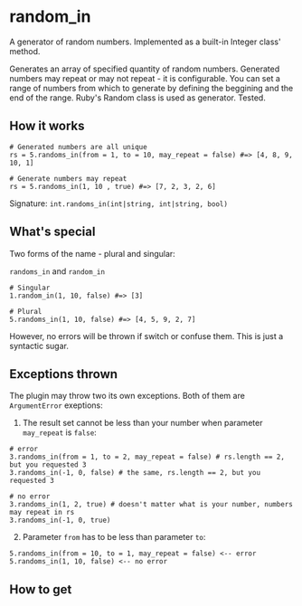 random_in
=========

A generator of random numbers. Implemented as a built-in Integer class' method. 

Generates an array of specified quantity of random numbers. Generated numbers may repeat or may not repeat - it is configurable. You can set a range of numbers from which to generate by defining the beggining and the end of the range. Ruby's Random class is used as generator. Tested.


How it works
------------
```
# Generated numbers are all unique
rs = 5.randoms_in(from = 1, to = 10, may_repeat = false) #=> [4, 8, 9, 10, 1]

# Generate numbers may repeat
rs = 5.randoms_in(1, 10 , true) #=> [7, 2, 3, 2, 6]
```

Signature:
```int.randoms_in(int|string, int|string, bool)```


What's special
--------------
Two forms of the name - plural and singular:

`randoms_in` and `random_in`

```
# Singular
1.random_in(1, 10, false) #=> [3]

# Plural
5.randoms_in(1, 10, false) #=> [4, 5, 9, 2, 7]
```

However, no errors will be thrown if switch or confuse them. This is just a syntactic sugar.

Exceptions thrown
------------------
The plugin may throw two its own exceptions. Both of them are `ArgumentError` exeptions:

1. The result set cannot be less than your number when parameter `may_repeat` is `false`:

```
# error
3.randoms_in(from = 1, to = 2, may_repeat = false) # rs.length == 2, but you requested 3
3.randoms_in(-1, 0, false) # the same, rs.length == 2, but you requested 3

# no error
3.randoms_in(1, 2, true) # doesn't matter what is your number, numbers may repeat in rs
3.randoms_in(-1, 0, true)
```

2. Parameter `from` has to be less than parameter `to`:

```
5.randoms_in(from = 10, to = 1, may_repeat = false) <-- error
5.randoms_in(1, 10, false) <-- no error
```

How to get
----------
